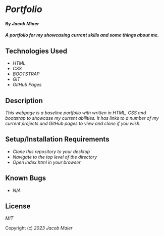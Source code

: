 # _Portfolio_

#### By _Jacob Miaer_

#### _A portfolio for my showcasing current skills and some things about me._

## Technologies Used

* _HTML_
* _CSS_
* _BOOTSTRAP_
* _GIT_
* _GitHub Pages_

## Description

_This webpage is a baseline portfolio with written in HTML, CSS and bootstrap to showcase my current abilities. It has links to a number of my current projects and GitHub pages to view and clone if you wish._

## Setup/Installation Requirements

* _Clone this repository to your desktop_
* _Navigate to the top level of the directory_
* _Open index.html in your browser_


## Known Bugs

* _N/A_

## License

_MIT_

Copyright (c) _2023_ _Jacob Maier_